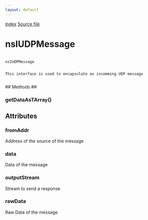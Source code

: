 ```yaml
---
layout: default
---
```

<div id='links'><a href="../index.html">Index</a>
<a href="http://dxr.mozilla.org/mozilla-central/source/netwerk/base/public/nsIUDPSocket.idl">Source file</a>
</div>

# nsIUDPMessage #
<code>  
nsIUDPMessage  
  
This interface is used to encapsulate an incomming UDP message  
  
</code>
## Methods ##

### getDataAsTArray() ###

## Attributes ##

### fromAddr ###
  
Address of the source of the message  
  

### data ###
  
Data of the message  
  

### outputStream ###
  
Stream to send a response  
  

### rawData ###
  
Raw Data of the message  
  

